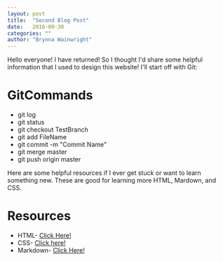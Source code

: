 ```yaml
---
layout: post
title:  "Second Blog Post"
date:   2016-09-30 
categories: ""
author: "Brynna Wainwright"
---
```


Hello everyone! I have returned! So I thought I'd share some helpful information that I used to design this website! I'll start off with Git:

# GitCommands

* git log
* git status
* git checkout TestBranch
* git add FileName
* git commit -m "Commit Name"
* git merge master
* git push origin master

Here are some helpful resources if I ever get stuck or want to learn something new. These are good for learning more HTML, Mardown, and CSS.

# Resources

* HTML-   <a href="http://www.w3schools.com/html/default.asp">   Click Here! </a>
* CSS-  <a href="http://www.w3schools.com/css/default.asp">   Click here! </a>
* Markdown-   <a href="https://guides.github.com/features/mastering-markdown/">   Click Here! </a>




